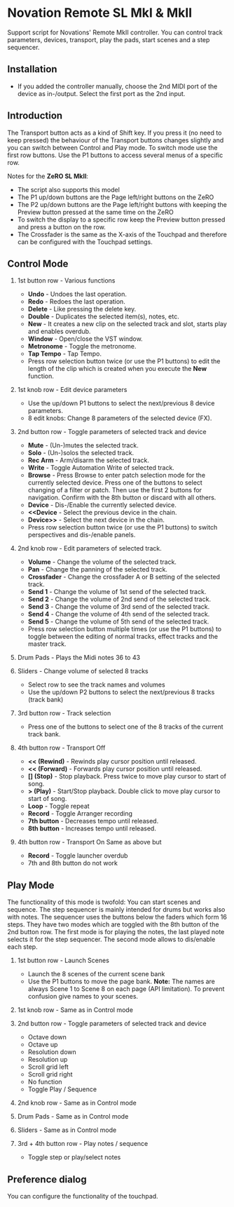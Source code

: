 # Novation Remote SL MkI & MkII

Support script for Novations' Remote MkII controller. You can control track parameters, devices, transport, play the pads, start scenes and a step sequencer.

## Installation

* If you added the controller manually, choose the 2nd MIDI port of the device as in-/output. Select the first port as the 2nd input.

## Introduction

The Transport button acts as a kind of Shift key. If you press it (no need to keep pressed) the behaviour of the Transport buttons changes slightly and you can switch between Control and Play mode. To switch mode use the first row buttons.
Use the P1 buttons to access several menus of a specific row.

Notes for the **ZeRO SL MkII**:

* The script also supports this model
* The P1 up/down buttons are the Page left/right buttons on the ZeRO
* The P2 up/down buttons are the Page left/right buttons with keeping the Preview button pressed at the same time on the ZeRO
* To switch the display to a specific row keep the Preview button pressed and press a button on the row.
* The Crossfader is the same as the X-axis of the Touchpad and therefore can be configured with the Touchpad settings.

## Control Mode

1. 1st button row - Various functions
    * **Undo** - Undoes the last operation.
    * **Redo** - Redoes the last operation.
    * **Delete** - Like pressing the delete key.
    * **Double** - Duplicates the selected item(s), notes, etc.
    * **New** - It creates a new clip on the selected track and slot, starts play and enables overdub.
    * **Window** - Open/close the VST window.
    * **Metronome** - Toggle the metronome.
    * **Tap Tempo** - Tap Tempo.
    * Press row selection button twice (or use the P1 buttons) to edit the length of the clip which is created when you execute the **New** function.

2. 1st knob row - Edit device parameters
    * Use the up/down P1 buttons to select the next/previous 8 device parameters.
    * 8 edit knobs: Change 8 parameters of the selected device (FX).

3. 2nd button row - Toggle parameters of selected track and device
    * **Mute** - (Un-)mutes the selected track.
    * **Solo** - (Un-)solos the selected track.
    * **Rec Arm** - Arm/disarm the selected track.
    * **Write** - Toggle Automation Write of selected track.
    * **Browse** - Press Browse to enter patch selection mode for the currently selected device. Press one of the buttons to select changing of a filter or patch. Then use the first 2 buttons for navigation. Confirm with the 8th button or discard with all others.
    * **Device** - Dis-/Enable the currently selected device.
    * **<<Device** - Select the previous device in the chain.
    * **Device>>** - Select the next device in the chain.
    * Press row selection button twice (or use the P1 buttons) to switch perspectives and dis-/enable panels.

4. 2nd knob row - Edit parameters of selected track.
    * **Volume** - Change the volume of the selected track.
    * **Pan** - Change the panning of the selected track.
    * **Crossfader** - Change the crossfader A or B setting of the selected track.
    * **Send 1** - Change the volume of 1st send of the selected track.
    * **Send 2** - Change the volume of 2nd send of the selected track.
    * **Send 3** - Change the volume of 3rd send of the selected track.
    * **Send 4** - Change the volume of 4th send of the selected track.
    * **Send 5** - Change the volume of 5th send of the selected track.
    * Press row selection button multiple times (or use the P1 buttons) to toggle between the editing of normal tracks, effect tracks and the master track.

5. Drum Pads - Plays the Midi notes 36 to 43

6. Sliders - Change volume of selected 8 tracks
    * Select row to see the track names and volumes
    * Use the up/down P2 buttons to select the next/previous 8 tracks (track bank)
  
7. 3rd button row - Track selection
    * Press one of the buttons to select one of the 8 tracks of the current track bank.

8. 4th button row - Transport Off
    * **<< (Rewind)** - Rewinds play cursor position until released.
    * **<< (Forward)** - Forwards play cursor position until released.
    * **[] (Stop)** - Stop playback. Press twice to move play cursor to start of song.
    * **> (Play)** - Start/Stop playback. Double click to move play cursor to start of song.
    * **Loop** - Toggle repeat
    * **Record** - Toggle Arranger recording
    * **7th button** - Decreases tempo until released.
    * **8th button** - Increases tempo until released.

9. 4th button row - Transport On
    Same as above but
    * **Record** - Toggle launcher overdub
    * 7th and 8th button do not work

## Play Mode

The functionality of this mode is twofold: You can start scenes and sequence.
The step sequencer is mainly intended for drums but works also with notes.
The sequencer uses the buttons below the faders which form 16 steps.
They have two modes which are toggled with the 8th button of the 2nd button row.
The first mode is for playing the notes, the last played note selects it for the step sequencer. The second mode allows to dis/enable each step.

1. 1st button row - Launch Scenes
    * Launch the 8 scenes of the current scene bank
    * Use the P1 buttons to move the page bank. **Note:** The names are always Scene 1 to Scene 8 on each page (API limitation). To prevent confusion give names to your scenes.

2. 1st knob row - Same as in Control mode

3. 2nd button row - Toggle parameters of selected track and device
    * Octave down
    * Octave up
    * Resolution down
    * Resolution up
    * Scroll grid left
    * Scroll grid right
    * No function
    * Toggle Play / Sequence

4. 2nd knob row - Same as in Control mode

5. Drum Pads - Same as in Control mode

6. Sliders - Same as in Control mode
  
7. 3rd + 4th button row - Play notes / sequence
    * Toggle step or play/select notes

## Preference dialog

You can configure the functionality of the touchpad.

<div style="page-break-after: always; visibility: hidden"> 
\pagebreak 
</div>
